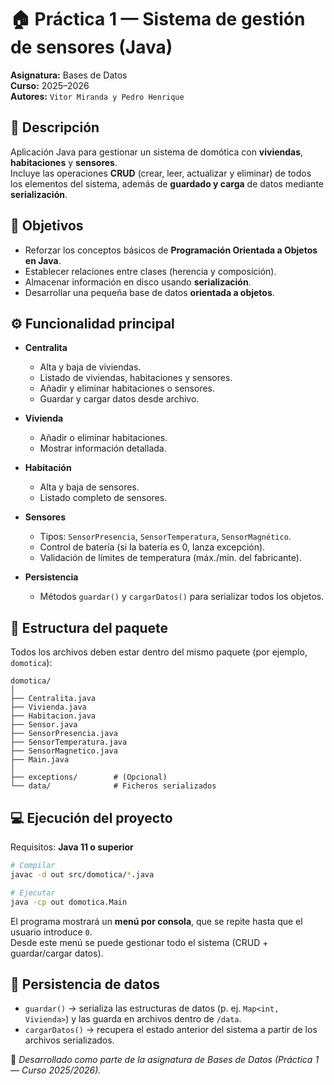 # 🏠 Práctica 1 — Sistema de gestión de sensores (Java)

**Asignatura:** Bases de Datos  
**Curso:** 2025–2026  
**Autores:** `Vitor Miranda y Pedro Henrique`

## 📘 Descripción

Aplicación Java para gestionar un sistema de domótica con **viviendas**, **habitaciones** y **sensores**.  
Incluye las operaciones **CRUD** (crear, leer, actualizar y eliminar) de todos los elementos del sistema, además de **guardado y carga** de datos mediante **serialización**.

## 🎯 Objetivos

- Reforzar los conceptos básicos de **Programación Orientada a Objetos en Java**.  
- Establecer relaciones entre clases (herencia y composición).  
- Almacenar información en disco usando **serialización**.  
- Desarrollar una pequeña base de datos **orientada a objetos**.

## ⚙️ Funcionalidad principal

- **Centralita**
  - Alta y baja de viviendas.  
  - Listado de viviendas, habitaciones y sensores.  
  - Añadir y eliminar habitaciones o sensores.  
  - Guardar y cargar datos desde archivo.  

- **Vivienda**
  - Añadir o eliminar habitaciones.  
  - Mostrar información detallada.  

- **Habitación**
  - Alta y baja de sensores.  
  - Listado completo de sensores.  

- **Sensores**
  - Tipos: `SensorPresencia`, `SensorTemperatura`, `SensorMagnético`.  
  - Control de batería (si la batería es 0, lanza excepción).  
  - Validación de límites de temperatura (máx./mín. del fabricante).  

- **Persistencia**
  - Métodos `guardar()` y `cargarDatos()` para serializar todos los objetos.

## 🧩 Estructura del paquete

Todos los archivos deben estar dentro del mismo paquete (por ejemplo, `domotica`):

```
domotica/
│
├── Centralita.java
├── Vivienda.java
├── Habitacion.java
├── Sensor.java
├── SensorPresencia.java
├── SensorTemperatura.java
├── SensorMagnetico.java
├── Main.java
│
├── exceptions/        # (Opcional)
└── data/              # Ficheros serializados
```

## 💻 Ejecución del proyecto

Requisitos: **Java 11 o superior**

```bash
# Compilar
javac -d out src/domotica/*.java

# Ejecutar
java -cp out domotica.Main
```

El programa mostrará un **menú por consola**, que se repite hasta que el usuario introduce `0`.  
Desde este menú se puede gestionar todo el sistema (CRUD + guardar/cargar datos).

## 💾 Persistencia de datos

- `guardar()` → serializa las estructuras de datos (p. ej. `Map<int, Vivienda>`) y las guarda en archivos dentro de `/data`.  
- `cargarDatos()` → recupera el estado anterior del sistema a partir de los archivos serializados.  

📄 *Desarrollado como parte de la asignatura de Bases de Datos (Práctica 1 — Curso 2025/2026).*
